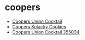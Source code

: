 # coopers

 * [Coopers Union Cocktail](../../index/c/coopers-union-cocktail-355034.json)
 * [Coopers Kolacky Cookies](../../index/c/coopers-kolacky-cookies.json)
 * [Coopers Union Cocktail 355034](../../index/c/coopers-union-cocktail-355034.json)
